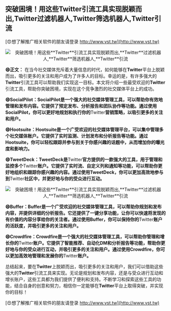 ## **突破困境！用这些**Twitter**引流工具实现脱颖而出,**Twitter**过滤机器人,**Twitter**筛选机器人,**Twitter**引流**

[😍想了解推广相关软件的朋友请登录 http://www.vst.tw](http://www.vst.tw)

 <center><img src="https://vst.tw/MP4/tuiguang/png/4.png" alt="突破困境！用这些**Twitter**引流工具实现脱颖而出,**Twitter**过滤机器人,**Twitter**筛选机器人,**Twitter**引流"></center>

**😄正文：**
在当今社交媒体充斥着大量信息的时代，如何能够在**Twitter**平台上脱颖而出，吸引更多的关注和用户成为了许多人的目标。幸运的是，有许多强大的**Twitter**引流工具可以帮助我们实现这一目标。本文将介绍一些最受欢迎的**Twitter**引流工具，帮助你突破困境，实现在这个竞争激烈的社交媒体平台上的成功。

**😄SocialPilot：SocialPilot是一个强大的社交媒体管理工具，可以帮助你有效地管理和发布内容。它提供了预定发布、分析报告和团队协作等功能。通过使用SocialPilot，你可以更好地规划和执行你的**Twitter**营销策略，以吸引更多的关注和用户。**

**😄Hootsuite：Hootsuite是一个广受欢迎的社交媒体管理平台，可以集中管理多个社交媒体账户。它提供了实时监测、计划发布和分析报告等功能。通过Hootsuite，你可以轻松跟踪并参与到关于你感兴趣的话题中，从而增加你的曝光度和影响力。**

**😄TweetDeck：TweetDeck是**Twitter**官方提供的一款强大的工具，用于管理和监控多个**Twitter**账户。它提供了实时流、自定义列和通知等功能，可以帮助你更好地组织和跟踪你感兴趣的内容。通过使用TweetDeck，你可以更加高效地参与到**Twitter**社区中，并更好地与你的受众进行互动。**

 <center><img src="https://vst.tw/MP4/tuiguang/png/5.png" alt="突破困境！用这些**Twitter**引流工具实现脱颖而出,**Twitter**过滤机器人,**Twitter**筛选机器人,**Twitter**引流"></center>

**😄Buffer：Buffer是一个广受欢迎的社交媒体管理工具，可以帮助你规划和发布内容，并提供详细的分析报告。它还提供了一键分享功能，让你可以快速将发现的有价值的内容分享给你的关注者。通过使用Buffer，你可以保持你的**Twitter**账户的活跃度，并吸引更多的关注和用户。**

**😄Crowdfire：Crowdfire是一个强大的社交媒体管理工具，可以帮助你管理和增长你的**Twitter**账户。它提供了智能推荐、自动化DM和分析报告等功能，帮助你更好地与你的受众进行互动，并吸引更多的关注和用户。通过使用Crowdfire，你可以更加高效地管理和发展你的**Twitter**账户。**

总结起来，要在**Twitter**上脱颖而出，吸引更多的关注和用户，我们可以借助这些强大的**Twitter**引流工具来实现。无论是规划和发布内容，还是与受众进行互动和增长账户，这些工具都为我们提供了便利和支持。不断学习和探索这些工具的功能，结合自身的创意和努力，相信你一定能够在**Twitter**平台上取得突破，并实现你的目标！

[😍想了解推广相关软件的朋友请登录 http://www.vst.tw](http://www.vst.tw)



